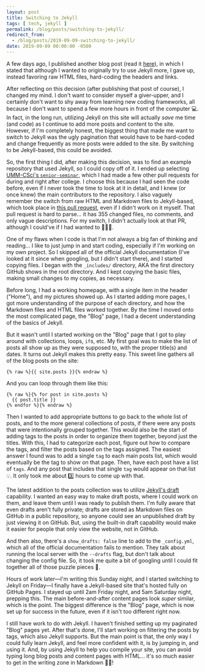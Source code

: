 ```yaml
---
layout: post
title: Switching to Jekyll
tags: [ tech, jekyll ]
permalink: /blog/posts/switching-to-jekyll/
redirect_from:
  - /blog/posts/2019-09-09-switching-to-jekyll/
date: 2019-09-09 00:00:00 -0500
---
```


A few days ago, I published another blog post (read it [here](/blog/posts/my-first-blog-post/)), in which I stated that although I wanted to originally try to use Jekyll more, I gave up, instead favoring raw HTML files, hard-coding the headers and links.

After reflecting on this decision (after publishing that post of course), I changed my mind. I don't want to consider myself a giver-upper, and I certainly don't want to shy away from learning new coding frameworks, all because I don't want to spend a few more hours in front of the computer 💻. In fact, in the long run, utilizing Jekyll on this site will actually _save_ me time (and code) as I continue to add more posts and content to the site. However, if I'm completely honest, the biggest thing that made me want to switch to Jekyll was the ugly pagination that would have to be hard-coded and change frequently as more posts were added to the site. By switching to be Jekyll-based, this could be avoided.

So, the first thing I did, after making this decision, was to find an example repository that used Jekyll, so I could copy off of it. I ended up selecting [UMM-CSci's `senior-seminar`](https://github.com/UMM-CSci/senior-seminar), which I had made a few other pull requests for during and right after college. I choose this because I had seen the code before, even if I never took the time to look at it in detail, and I knew (or once knew) the main contributors to the repository. I also vaguely remember the switch from raw HTML and Markdown files to Jekyll-based, which took place in [this pull request](https://github.com/UMM-CSci/senior-seminar/pull/9), even if I didn't work on it myself. That pull request is hard to parse... it has 355 changed files, no comments, and only vague descriptions. For my switch, I didn't actually look at that PR, although I could've if I had wanted to 💁🏻‍♀️.

One of my flaws when I code is that I'm not always a big fan of thinking and reading... I like to just jump in and start coding, especially if I'm working on my own project. So I skipped all of the official Jekyll documentation (I've looked at it since when googling, but I didn't start there), and I started copying files. I began with the `_includes/` directory, AKA the first directory GitHub shows in the root directory. And I kept copying the basic files, making small changes to my copies, as necessary.

Before long, I had a working homepage, with a single item in the header ("Home"), and my pictures showed up. As I started adding more pages, I got more understanding of the purpose of each directory, and how the Markdown files and HTML files worked together. By the time I moved onto the most complicated page, the "Blog" page, I had a decent understanding of the basics of Jekyll.

But it wasn't until I started working on the "Blog" page that I got to play around with collections, loops, `if`s, etc. My first goal was to make the list of posts all show up as they were supposed to, with the proper title(s) and dates. It turns out Jekyll makes this pretty easy. This sweet line gathers all of the blog posts on the site:

```
{% raw %}{{ site.posts }}{% endraw %}
```

And you can loop through them like this:

```
{% raw %}{% for post in site.posts %}
  {{ post.title }}
{% endfor %}{% endraw %}
```

Then I wanted to add appropriate buttons to go back to the whole list of posts, and to the more general collections of posts, if there were any posts that were intentionally grouped together. This would also be the start of adding tags to the posts in order to organize them together, beyond just the titles. With this, I had to categorize each post, figure out how to compare the tags, and filter the posts based on the tags assigned. The easiest answer I found was to add a single `tag` to each main posts list, which would eventually be the tag to show on that page. Then, have each post have a list of `tags`. And any post that includes that single `tag` would appear on that list 💡. It only took me about 3️⃣ hours to come up with that.

The latest addition to the posts collection was to utilize [Jekyll's draft](https://jekyllrb.com/docs/posts/#drafts) capability. I wanted an easy way to make draft posts, where I could work on them, and leave them until I was ready to publish them. I'm fully aware that even drafts aren't fully private; drafts are stored as Markdown files on GitHub in a public repository, so anyone could see an unpublished draft by just viewing it on GitHub. But, using the built-in draft capability would make it easier for people that only view the website, not in GitHub.

And then also, there's a `show_drafts: false` line to add to the `_config.yml`, which all of the official documentation fails to mention. They talk about running the local server with the `--drafts` flag, but don't talk about changing the config file. So, it took me quite a bit of googling until I could fit together all of those puzzle pieces 🧩.

Hours of work later—I'm writing this Sunday night, and I started switching to Jekyll on Friday—I finally have a Jekyll-based site that's hosted fully on GitHub Pages. I stayed up until 2am Friday night, and 5am Saturday night, prepping this. The main before-and-after content pages look _super_ similar, which is the point. The biggest difference is the "Blog" page, which is now set up for success in the future, even if it isn't too different right now.

I still have work to do with Jekyll. I haven't finished setting up my paginated "Blog" pages yet. After that's done, I'll start working on filtering the posts by tags, which also Jekyll supports. But the main point is that, the only way I could fully learn Jekyll, and feel more confident with it, is by jumping in, and using it. And, by using Jekyll to help you compile your site, you can avoid typing long blog posts and content pages with HTML... it's so much easier to get in the writing zone in Markdown 🙌🏼!
